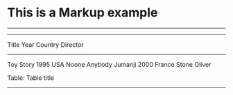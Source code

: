 This is a Markup example
========================
***
--------------- --------------- --------------- ------------------- 
Title		Year		Country		Director
--------------- --------------- --------------- ------------------- 
Toy Story	1995		USA		Noone
						Anybody
Jumanji		2000		France		Stone Oliver


Table: Table title
***